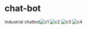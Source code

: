 # chat-bot
Industrial chatbot![c1](https://user-images.githubusercontent.com/87926728/224632609-0732d356-3d24-484d-9d93-ff8037a1cf1a.jpg)
![c2](https://user-images.githubusercontent.com/87926728/224632615-747f91a9-32b3-4b8d-ace9-7dd2895259bd.jpg)
![c3](https://user-images.githubusercontent.com/87926728/224632646-9fc450b8-311f-4d62-b878-5ea27eba34ee.jpg)
![c4](https://user-images.githubusercontent.com/87926728/224632660-8733a172-4521-4b58-969a-32e8e3dbe2a2.jpg)
